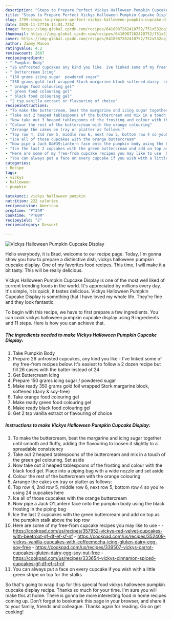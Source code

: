 ```yaml
---
description: "Steps to Prepare Perfect Vickys Halloween Pumpkin Cupcake Display"
title: "Steps to Prepare Perfect Vickys Halloween Pumpkin Cupcake Display"
slug: 2799-steps-to-prepare-perfect-vickys-halloween-pumpkin-cupcake-display
date: 2020-11-27T16:14:01.725Z
image: https://img-global.cpcdn.com/recipes/6418987262410752/751x532cq70/vickys-halloween-pumpkin-cupcake-display-recipe-main-photo.jpg
thumbnail: https://img-global.cpcdn.com/recipes/6418987262410752/751x532cq70/vickys-halloween-pumpkin-cupcake-display-recipe-main-photo.jpg
cover: https://img-global.cpcdn.com/recipes/6418987262410752/751x532cq70/vickys-halloween-pumpkin-cupcake-display-recipe-main-photo.jpg
author: Jimmy Mason
ratingvalue: 4.2
reviewcount: 2687
recipeingredient:
- " Pumpkin Body"
- "26 unfrosted cupcakes any kind you like  Ive linked some of my freefrom recipes below Its easiest to follow a 2 dozen recipe but fill 26 cases with the batter instead of 24"
- " Buttercream Icing"
- "150 grams icing sugar  powdered sugar"
- "350 grams gold foil wrapped Stork margarine block softened dairy  soyfree"
- " orange food colouring gel"
- " green food colouring gel"
- " black food colouring gel"
- "2 tsp vanilla extract or flavouring of choice"
recipeinstructions:
- "To make the buttercream, beat the margarine and icing sugar together until smooth and fluffy, adding the flavouring to loosen it slightly to a spreadable consistency"
- "Take out 2 heaped tablespoons of the buttercream and mix in a touch of the green gel colouring. Set aside"
- "Now take out 3 heaped tablespoons of the frosting and colour with the black food gel. Place into a piping bag with a wide nozzle and set aside"
- "Colour the rest of the buttercream with the orange colouring"
- "Arrange the cakes on tray or platter as follows:"
- "Top row 4, 2nd row 5, middle row 6, next row 5, bottom row 4 so you&#39;re using 24 cupcakes here"
- "Ice all of those cupcakes with the orange buttercream"
- "Now pipe a Jack O&#39;Lantern face onto the pumpkin body using the black frosting in the piping bag"
- "Ice the last 2 cupcakes with the green buttercream and add on top as the pumpkin stalk above the top row"
- "Here are some of my free-from cupcake recipes you may like to use  https://cookpad.com/us/recipes/357952-vickys-red-velvet-cupcakes-with-beetroot-gf-df-ef-sf-nf https://cookpad.com/us/recipes/352409-vickys-vanilla-cupcakes-with-coffeemocha-icing-gluten-dairy-egg-soy-free https://cookpad.com/us/recipes/339507-vickys-carrot-cupcakes-gluten-dairy-egg-soy-nut-free https://cookpad.com/us/recipes/333654-vickys-cinnamon-spiced-cupcakes-gf-df-ef-sf-nf"
- "You can always put a face on every cupcake if you wish with a little green stripe on top for the stalks"
categories:
- Recipe
tags:
- vickys
- halloween
- pumpkin

katakunci: vickys halloween pumpkin 
nutrition: 222 calories
recipecuisine: American
preptime: "PT34M"
cooktime: "PT60M"
recipeyield: "2"
recipecategory: Dessert

---
```



![Vickys Halloween Pumpkin Cupcake Display](https://img-global.cpcdn.com/recipes/6418987262410752/751x532cq70/vickys-halloween-pumpkin-cupcake-display-recipe-main-photo.jpg)

Hello everybody, it is Brad, welcome to our recipe page. Today, I'm gonna show you how to prepare a distinctive dish, vickys halloween pumpkin cupcake display. One of my favorites food recipes. This time, I will make it a bit tasty. This will be really delicious.



Vickys Halloween Pumpkin Cupcake Display is one of the most well liked of current trending foods in the world. It's appreciated by millions every day. It's simple, it is quick, it tastes delicious. Vickys Halloween Pumpkin Cupcake Display is something that I have loved my whole life. They're fine and they look fantastic.


To begin with this recipe, we have to first prepare a few ingredients. You can cook vickys halloween pumpkin cupcake display using 9 ingredients and 11 steps. Here is how you can achieve that.

<!--inarticleads1-->

##### The ingredients needed to make Vickys Halloween Pumpkin Cupcake Display:

1. Take  Pumpkin Body
1. Prepare 26 unfrosted cupcakes, any kind you like - I&#39;ve linked some of my free-from recipes below. It&#39;s easiest to follow a 2 dozen recipe but fill 26 cases with the batter instead of 24
1. Get  Buttercream Icing
1. Prepare 150 grams icing sugar / powdered sugar
1. Make ready 350 grams gold foil wrapped Stork margarine block, softened (dairy &amp; soy-free)
1. Take  orange food colouring gel
1. Make ready  green food colouring gel
1. Make ready  black food colouring gel
1. Get 2 tsp vanilla extract or flavouring of choice




<!--inarticleads2-->

##### Instructions to make Vickys Halloween Pumpkin Cupcake Display:

1. To make the buttercream, beat the margarine and icing sugar together until smooth and fluffy, adding the flavouring to loosen it slightly to a spreadable consistency
1. Take out 2 heaped tablespoons of the buttercream and mix in a touch of the green gel colouring. Set aside
1. Now take out 3 heaped tablespoons of the frosting and colour with the black food gel. Place into a piping bag with a wide nozzle and set aside
1. Colour the rest of the buttercream with the orange colouring
1. Arrange the cakes on tray or platter as follows:
1. Top row 4, 2nd row 5, middle row 6, next row 5, bottom row 4 so you&#39;re using 24 cupcakes here
1. Ice all of those cupcakes with the orange buttercream
1. Now pipe a Jack O&#39;Lantern face onto the pumpkin body using the black frosting in the piping bag
1. Ice the last 2 cupcakes with the green buttercream and add on top as the pumpkin stalk above the top row
1. Here are some of my free-from cupcake recipes you may like to use -  - https://cookpad.com/us/recipes/357952-vickys-red-velvet-cupcakes-with-beetroot-gf-df-ef-sf-nf - https://cookpad.com/us/recipes/352409-vickys-vanilla-cupcakes-with-coffeemocha-icing-gluten-dairy-egg-soy-free - https://cookpad.com/us/recipes/339507-vickys-carrot-cupcakes-gluten-dairy-egg-soy-nut-free - https://cookpad.com/us/recipes/333654-vickys-cinnamon-spiced-cupcakes-gf-df-ef-sf-nf
1. You can always put a face on every cupcake if you wish with a little green stripe on top for the stalks




So that's going to wrap it up for this special food vickys halloween pumpkin cupcake display recipe. Thanks so much for your time. I'm sure you will make this at home. There is gonna be more interesting food in home recipes coming up. Don't forget to bookmark this page in your browser, and share it to your family, friends and colleague. Thanks again for reading. Go on get cooking!
